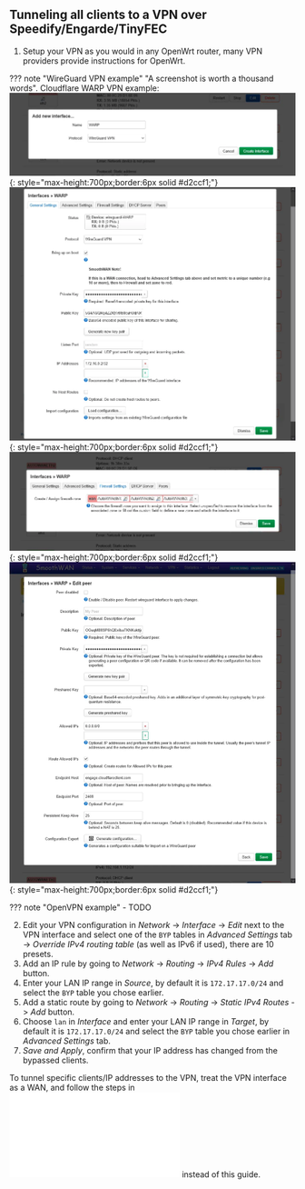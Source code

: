 ## Tunneling all clients to a VPN over Speedify/Engarde/TinyFEC

1. Setup your VPN as you would in any OpenWrt router, many VPN providers provide instructions for OpenWrt.

??? note "WireGuard VPN example"
"A screenshot is worth a thousand words".
Cloudflare WARP VPN example:
![](assets/vpn/1.webp){: style="max-height:700px;border:6px solid #d2ccf1;"}
![](assets/vpn/2.webp){: style="max-height:700px;border:6px solid #d2ccf1;"}
![](assets/vpn/3.webp){: style="max-height:700px;border:6px solid #d2ccf1;"}
![](assets/vpn/4.webp){: style="max-height:700px;border:6px solid #d2ccf1;"}


??? note "OpenVPN example"
    - TODO

2. Edit your VPN configuration in *Network* -> *Interface* -> *Edit* next to the VPN interface and select one of the `BYP` tables in *Advanced Settings* tab -> *Override IPv4 routing table* (as well as IPv6 if used), there are 10 presets. 
3. Add an IP rule by going to *Network* -> *Routing* -> *IPv4 Rules* -> *Add* button.
4. Enter your LAN IP range in *Source*, by default it is `172.17.17.0/24` and select the `BYP` table you chose earlier.
5. Add a static route by going to *Network* -> *Routing* -> *Static IPv4 Routes* -> *Add* button.
6. Choose `lan` in *Interface* and enter your LAN IP range in *Target*, by default it is `172.17.17.0/24` and select the `BYP` table you chose earlier in *Advanced Settings* tab.
7. *Save and Apply*, confirm that your IP address has changed from the bypassed clients.

To tunnel specific clients/IP addresses to the VPN, treat the VPN interface as a WAN, and follow the steps in ![Bypass clients to a specific WAN](wanbyp.md) instead of this guide.